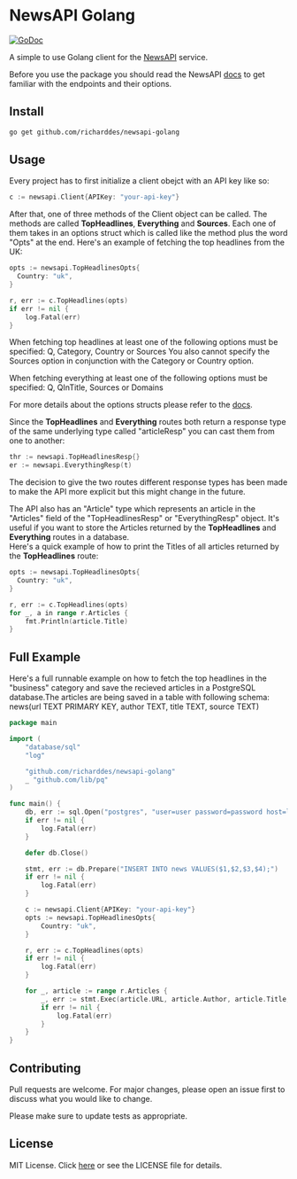 # NewsAPI Golang
[![GoDoc](https://godoc.org/github.com/richarddes/newsapi-golang?status.svg)](https://godoc.org/github.com/richarddes/newsapi-golang)

A simple to use Golang client for the [NewsAPI](https://newsapi.org/) service.

Before you use the package you should read the NewsAPI [docs](https://newsapi.org/docs) to get familiar with the endpoints and their options.

## Install
```sh
go get github.com/richarddes/newsapi-golang
```

## Usage
Every project has to first initialize a client obejct with an API key like so:
```go
c := newsapi.Client{APIKey: "your-api-key"}
```
After that, one of three methods of the Client object can be called. The methods are called **TopHeadlines**, **Everything** and **Sources**. Each one of them takes in an options struct which is called like the method plus the word "Opts" at the end.
Here's an example of fetching the top headlines from the UK:
```go
opts := newsapi.TopHeadlinesOpts{
  Country: "uk",
}

r, err := c.TopHeadlines(opts)
if err != nil {
	log.Fatal(err)
}
```
When fetching top headlines at least one of the following options must be specified: Q, Category, Country or Sources
You also cannot specify the Sources option in conjunction with the Category or Country option.

When fetching everything at least one of the following options must be specified: Q, QInTitle, Sources or Domains

For more details about the options structs please refer to the [docs](https://godoc.org/github.com/richarddes/newsapi-golang).

Since the **TopHeadlines** and **Everything** routes both return a response type of the same underlying type called "articleResp" you can cast them from one to another: 
```go
thr := newsapi.TopHeadlinesResp{}
er := newsapi.EverythingResp(t)
```
The decision to give the two routes different response types has been made to make the API more explicit but this might change in the future.

The API also has an "Article" type which represents an article in the "Articles" field of the "TopHeadlinesResp" or "EverythingResp" object. It's useful if you want to store the Articles returned by the **TopHeadlines** and **Everything** routes in a database.   
Here's a quick example of how to print the Titles of all articles returned by the **TopHeadlines** route:
```go
opts := newsapi.TopHeadlinesOpts{
  Country: "uk",
}

r, err := c.TopHeadlines(opts)
for _, a in range r.Articles {
	fmt.Println(article.Title)	
}
```


## Full Example
Here's a full runnable example on how to fetch the top headlines in the "business" category and save the recieved articles in a PostgreSQL database.The articles are being saved in a table with following schema:   
news(url TEXT PRIMARY KEY, author TEXT, title TEXT, source TEXT)
```go
package main

import (
	"database/sql"
	"log"

	"github.com/richarddes/newsapi-golang"
	_ "github.com/lib/pq"
)

func main() {
	db, err := sql.Open("postgres", "user=user password=password host=localhost port=5432")
	if err != nil {
		log.Fatal(err)
	}

	defer db.Close()

	stmt, err := db.Prepare("INSERT INTO news VALUES($1,$2,$3,$4);")
	if err != nil {
		log.Fatal(err)
	}

	c := newsapi.Client{APIKey: "your-api-key"}
	opts := newsapi.TopHeadlinesOpts{
		Country: "uk",
	}

	r, err := c.TopHeadlines(opts)
	if err != nil {
		log.Fatal(err)
	}

	for _, article := range r.Articles {
		_, err := stmt.Exec(article.URL, article.Author, article.Title, article.Source)
		if err != nil {
			log.Fatal(err)
		}
	}
}
```

## Contributing
Pull requests are welcome. For major changes, please open an issue first to discuss what you would like to change.

Please make sure to update tests as appropriate.

## License

MIT License. Click [here](https://choosealicense.com/licenses/mit/) or see the LICENSE file for details.
